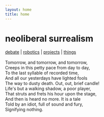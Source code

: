 ```yaml
---
layout: home
title: home
---
```

# neoliberal surrealism

<link rel="shortcut icon" type="image/x-icon" href="favicon.ico">

<a href="https://pbkx.github.io/debate/">debate</a>	| <a href="https://pbkx.github.io/robotics/">robotics</a> | <a href="https://pbkx.github.io/projects/">projects</a> | <a href="https://pbkx.github.io/things/">things</a><br>
<br>
Tomorrow, and tomorrow, and tomorrow,<br>
Creeps in this petty pace from day to day,<br>
To the last syllable of recorded time,<br>
And all our yesterdays have lighted fools<br>
The way to dusty death. Out, out, brief candle!<br>
Life's but a walking shadow, a poor player,<br>
That struts and frets his hour upon the stage,<br>
And then is heard no more. It is a tale<br>
Told by an idiot, full of sound and fury,<br>
Signifying nothing.<br>